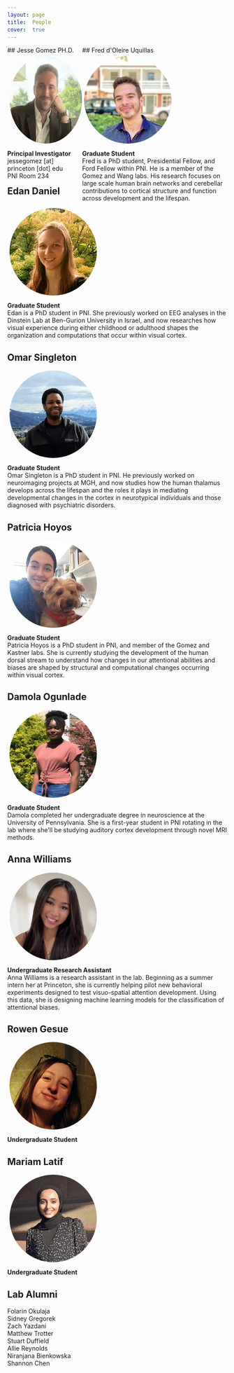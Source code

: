 ```yaml
---
layout: page
title:  People
cover:  true 
---
```

<div>
	<div style="width: 33%; float:left">
		<div>
			## Jesse Gomez PH.D.
			<img class="jesse" src="/assets/img/jesse.jpg" alt="photo of jesse gomez" width="200" height="200"/>
		</div>
		<p>
			<b>Principal Investigator</b><br>
			jessegomez [at] princeton [dot] edu<br>
			PNI Room 234<br>
		</p>
	</div>
	<div style="width: 66%; float:right">
		<div>
			## Fred d'Oleire Uquillas
			<img class="fred" src="/assets/img/fred.jpg" alt="photo of fred uquillas" width="200" height="200"/>
		</div>
		<p>
		<b>Graduate Student</b><br>
		Fred is a PhD student, Presidential Fellow, and Ford Fellow within PNI. He is a 
		member of the Gomez and Wang labs. His research focuses on large scale human brain 
		networks and cerebellar contributions to cortical structure and function across 
		development and the lifespan. 
		</p>
	</div>
</div>




## Edan Daniel

<div>
	<img class="edan" src="/assets/img/edan.jpg" alt="photo of edan daniel" width="200" height="200"/>
</div>

<p>
	<b>Graduate Student</b><br>
	Edan is a PhD student in PNI. She previously worked on EEG analyses in the Dinstein
	Lab at Ben-Gurion University in Israel, and now researches how visual experience
	during either childhood or adulthood shapes the organization and computations 
	that occur within visual cortex. 
</p>

## Omar Singleton

<div>
	<img class="omar" src="/assets/img/omar.jpg" alt="photo of omar singleton" width="200" height="200"/>
</div>

<p>
	<b>Graduate Student</b><br>
	Omar Singleton is a PhD student in PNI. He previously worked on neuroimaging projects at
	MGH, and now studies how the human thalamus develops across the lifespan and the roles
	it plays in mediating developmental changes in the cortex in neurotypical individuals 
	and those diagnosed with psychiatric disorders. 
</p>

## Patricia Hoyos

<div>
	<img class="patricia" src="/assets/img/patricia.jpg" alt="photo of patricia hoyos" width="200" height="200"/>
</div>

<p>
	<b>Graduate Student</b><br>
	Patricia Hoyos is a PhD student in PNI, and member of the Gomez and Kastner labs. She
	is currently studying the development of the human dorsal stream to understand how 
	changes in our attentional abilities and biases are shaped by structural and 
	computational changes occurring within visual cortex. 
</p>

## Damola Ogunlade

<div>
	<img class="damola" src="/assets/img/damola.jpg" alt="photo of damola ogunlade" width="200" height="200"/>
</div>

<p>
	<b>Graduate Student</b><br>
	Damola completed her undergraduate degree in neuroscience  at the University of 
	Pennsylvania. She is a first-year student in PNI rotating in the lab where she'll be
	studying auditory cortex development through novel MRI methods. 
</p>

## Anna Williams

<div>
	<img class="anna" src="/assets/img/anna.jpg" alt="photo of anna williams" width="200" height="200"/>
</div>

<p>
	<b>Undergraduate Research Assistant</b><br>
	Anna Williams is a research assistant in the lab. Beginning as a summer intern her at
	Princeton, she is currently helping pilot new behavioral experiments designed to test
	visuo-spatial attention development. Using this data, she is designing machine
	learning models for the classification of attentional biases.  
</p>

## Rowen Gesue

<div>
	<img class="rowen" src="/assets/img/rowen.jpg" alt="photo of rowen gesue" width="200" height="200"/>
</div>

<p>
	<b>Undergraduate Student</b><br>  
</p>

## Mariam Latif

<div>
	<img class="mariam" src="/assets/img/mariam.jpg" alt="photo of mariam latif" width="200" height="200"/>
</div>

<p>
	<b>Undergraduate Student</b><br>  
</p>

## Lab Alumni

<p>
	Folarin Okulaja<br>
	Sidney Gregorek<br> 
	Zach Yazdani<br>
	Matthew Trotter<br>
	Stuart Duffield<br>
	Allie Reynolds<br>
	Niranjana Bienkowska<br>
	Shannon Chen<br>
</p>

<!--author-->

<style type="text/css">
	.row {
		display: flex;
	}

	.column {
		flex: 50%;    
	}

	h1 {
		color: orange;
	}

	img.jesse {
		display:block;
		margin: 5px;
		border-radius: 50%;
	}

	img.omar {
		display:block;
		margin: 5px;
		border-radius: 50%;
	}

	img.fred {
		display:block;
		margin: 5px;
		border-radius: 50%;
	}

	img.edan {
		display:block;
		margin: 5px;
		border-radius: 50%;
	}

	img.patricia {
		display:block;
		margin: 5px;
		border-radius: 50%;
	}

	img.damola {
		display:block;
		margin: 5px;
		border-radius: 50%;
	}

	img.anna {
		display:block;
		margin: 5px;
		border-radius: 50%;
	}

	img.mariam {
		display:block;
		margin: 5px;
		border-radius: 50%;
	}

	img.rowen {
		display:block;
		margin: 5px;
		border-radius: 50%;
	}


</style>

